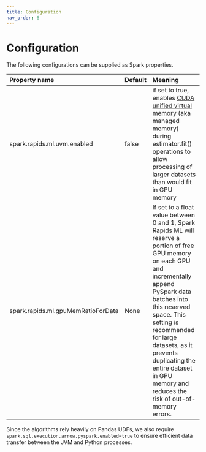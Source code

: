 ```yaml
---
title: Configuration
nav_order: 6
---
```

# Configuration

The following configurations can be supplied as Spark properties.

| Property name   | Default | Meaning  |
| :-------------- | :------ | :------- |
| spark.rapids.ml.uvm.enabled | false | if set to true, enables [CUDA unified virtual memory](https://developer.nvidia.com/blog/unified-memory-cuda-beginners/) (aka managed memory) during estimator.fit() operations to allow processing of larger datasets than would fit in GPU memory|
| spark.rapids.ml.gpuMemRatioForData | None |  If set to a float value between 0 and 1, Spark Rapids ML will reserve a portion of free GPU memory on each GPU and incrementally append PySpark data batches into this reserved space. This setting is recommended for large datasets, as it prevents duplicating the entire dataset in GPU memory and reduces the risk of out-of-memory errors. |

Since the algorithms rely heavily on Pandas UDFs, we also require `spark.sql.execution.arrow.pyspark.enabled=true` to ensure efficient data transfer between the JVM and Python processes. 